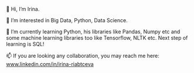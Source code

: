👋 Hi, I’m Irina.

👀 I’m interested in Big Data, Python, Data Science.

🌱 I’m currently learning Python, his libraries like Pandas, Numpy etc and some machine learning libraries too like Tensorflow, NLTK etc. Next step of learning is SQL!

<!---
- 💞️ I’m looking to collaborate on ...
--->

📫 If you are looking any collaboration, you may reach me here: www.linkedin.com/in/irina-riabtceva

<!---
Irina-rya/Irina-rya is a ✨ special ✨ repository because its `README.md` (this file) appears on your GitHub profile.
You can click the Preview link to take a look at your changes.
--->
